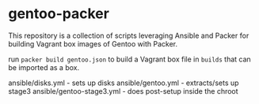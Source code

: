 # gentoo-packer
This repository is a collection of scripts leveraging Ansible and Packer for building Vagrant box images of Gentoo with Packer.

run `packer build gentoo.json` to build a Vagrant box file in `builds` that can be imported as a box.

ansible/disks.yml - sets up disks
ansible/gentoo.yml - extracts/sets up stage3
ansible/gentoo-stage3.yml - does post-setup inside the chroot
